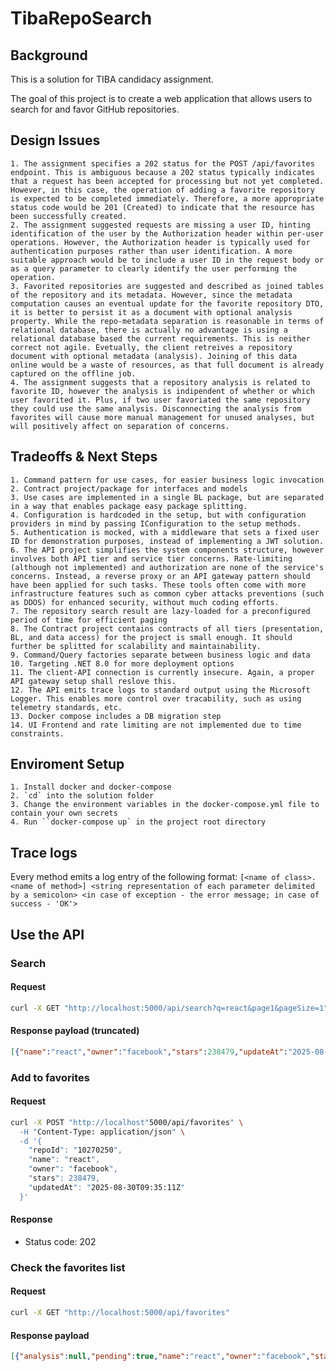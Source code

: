# TibaRepoSearch

## Background

This is a solution for TIBA candidacy assignment. 

The goal of this project is to create a web application that allows users to search for and favor GitHub repositories.

## Design Issues
	1. The assignment specifies a 202 status for the POST /api/favorites endpoint. This is ambiguous because a 202 status typically indicates that a request has been accepted for processing but not yet completed. However, in this case, the operation of adding a favorite repository is expected to be completed immediately. Therefore, a more appropriate status code would be 201 (Created) to indicate that the resource has been successfully created.
	2. The assignment suggested requests are missing a user ID, hinting identification of the user by the Authorization header within per-user operations. However, the Authorization header is typically used for authentication purposes rather than user identification. A more suitable approach would be to include a user ID in the request body or as a query parameter to clearly identify the user performing the operation.
	3. Favorited repositories are suggested and described as joined tables of the repository and its metadata. However, since the metadata computation causes an eventual update for the favorite repository DTO, it is better to persist it as a document with optional analysis property. While the repo-metadata separation is reasonable in terms of relational database, there is actually no advantage is using a relational database based the current requirements. This is neither correct not agile. Evetually, the client retreives a repository document with optional metadata (analysis). Joining of this data online would be a waste of resources, as that full document is already captured on the offline job.
	4. The assignment suggests that a repository analysis is related to favorite ID, however the analysis is indipendent of whether or which user favorited it. Plus, if two user favoriated the same repository they could use the same analysis. Disconnecting the analysis from favorites will cause more manual management for unused analyses, but will positively affect on separation of concerns.

## Tradeoffs & Next Steps
	1. Command pattern for use cases, for easier business logic invocation
	2. Contract project/package for interfaces and models
	3. Use cases are implemented in a single BL package, but are separated in a way that enables package easy package splitting.
	4. Configuration is hardcoded in the setup, but with configuration providers in mind by passing IConfiguration to the setup methods.
	5. Authentication is mocked, with a middleware that sets a fixed user ID for demonstration purposes, instead of implementing a JWT solution.
	6. The API project simplifies the system components structure, however involves both API tier and service tier concerns. Rate-limiting (although not implemented) and authorization are none of the service's concerns. Instead, a reverse proxy or an API gateway pattern should have been applied for such tasks. These tools often come with more infrastructure features such as common cyber attacks preventions (such as DDOS) for enhanced security, without much coding efforts.
	7. The repository search result are lazy-loaded for a preconfigured period of time for efficient paging
	8. The Contract project contains contracts of all tiers (presentation, BL, and data access) for the project is small enough. It should further be splitted for scalability and maintainability.
	9. Command/Query factories separate between business logic and data
	10. Targeting .NET 8.0 for more deployment options
	11. The client-API connection is currently insecure. Again, a proper API gateway setup shall reslove this.
	12. The API emits trace logs to standard output using the Microsoft Logger. This enables more control over tracability, such as using telemetry standards, etc.
	13. Docker compose includes a DB migration step
	14. UI Frontend and rate limiting are not implemented due to time constraints.


## Enviroment Setup
	1. Install docker and docker-compose
	2. `cd` into the solution folder
	3. Change the environment variables in the docker-compose.yml file to contain your own secrets
	4. Run ``docker-compose up` in the project root directory

## Trace logs
Every method emits a log entry of the following format:
`[<name of class>.<name of method>] <string representation of each parameter delimited by a semicolon> <in case of exception - the error message; in case of success - 'OK'>`

## Use the API
### Search
#### Request
```bash
curl -X GET "http://localhost:5000/api/search?q=react&page1&pageSize=1"
```
#### Response payload (truncated)
```json
[{"name":"react","owner":"facebook","stars":238479,"updateAt":"2025-08-30T06:11:25Z","decription":"The library for the web and native user interfaces.","repoId":"10270250"},...}]
```
### Add to favorites
#### Request
```bash
curl -X POST "http://localhost"5000/api/favorites" \
  -H "Content-Type: application/json" \
  -d '{
    "repoId": "10270250",
	"name": "react",
	"owner": "facebook",
	"stars": 238479,
	"updatedAt": "2025-08-30T09:35:11Z"
  }'
```
#### Response
* Status code: 202

### Check the favorites list
#### Request
```bash
curl -X GET "http://localhost:5000/api/favorites"
```
#### Response payload
```json
[{"analysis":null,"pending":true,"name":"react","owner":"facebook","stars":238479,"updateAt":"2025-08-30T09:35:11Z","decription":"","repoId":"10270250"}]
```
